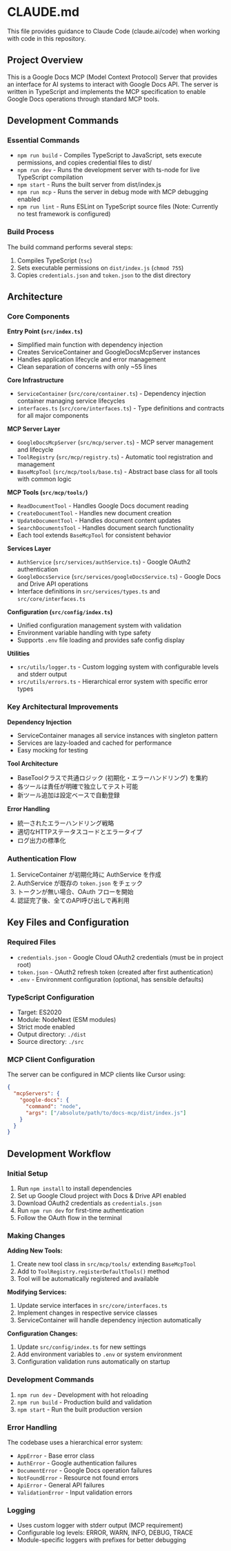 # CLAUDE.md

This file provides guidance to Claude Code (claude.ai/code) when working with code in this repository.

## Project Overview

This is a Google Docs MCP (Model Context Protocol) Server that provides an interface for AI systems to interact with Google Docs API. The server is written in TypeScript and implements the MCP specification to enable Google Docs operations through standard MCP tools.

## Development Commands

### Essential Commands
- `npm run build` - Compiles TypeScript to JavaScript, sets execute permissions, and copies credential files to dist/
- `npm run dev` - Runs the development server with ts-node for live TypeScript compilation
- `npm start` - Runs the built server from dist/index.js
- `npm run mcp` - Runs the server in debug mode with MCP debugging enabled
- `npm run lint` - Runs ESLint on TypeScript source files (Note: Currently no test framework is configured)

### Build Process
The build command performs several steps:
1. Compiles TypeScript (`tsc`)
2. Sets executable permissions on `dist/index.js` (`chmod 755`)
3. Copies `credentials.json` and `token.json` to the dist directory

## Architecture

### Core Components

**Entry Point (`src/index.ts`)**
- Simplified main function with dependency injection
- Creates ServiceContainer and GoogleDocsMcpServer instances
- Handles application lifecycle and error management
- Clean separation of concerns with only ~55 lines

**Core Infrastructure**
- `ServiceContainer` (`src/core/container.ts`) - Dependency injection container managing service lifecycles
- `interfaces.ts` (`src/core/interfaces.ts`) - Type definitions and contracts for all major components

**MCP Server Layer**
- `GoogleDocsMcpServer` (`src/mcp/server.ts`) - MCP server management and lifecycle
- `ToolRegistry` (`src/mcp/registry.ts`) - Automatic tool registration and management
- `BaseMcpTool` (`src/mcp/tools/base.ts`) - Abstract base class for all tools with common logic

**MCP Tools (`src/mcp/tools/`)**
- `ReadDocumentTool` - Handles Google Docs document reading
- `CreateDocumentTool` - Handles new document creation
- `UpdateDocumentTool` - Handles document content updates
- `SearchDocumentsTool` - Handles document search functionality
- Each tool extends `BaseMcpTool` for consistent behavior

**Services Layer**
- `AuthService` (`src/services/authService.ts`) - Google OAuth2 authentication
- `GoogleDocsService` (`src/services/googleDocsService.ts`) - Google Docs and Drive API operations
- Interface definitions in `src/services/types.ts` and `src/core/interfaces.ts`

**Configuration (`src/config/index.ts`)**
- Unified configuration management system with validation
- Environment variable handling with type safety
- Supports `.env` file loading and provides safe config display

**Utilities**
- `src/utils/logger.ts` - Custom logging system with configurable levels and stderr output
- `src/utils/errors.ts` - Hierarchical error system with specific error types

### Key Architectural Improvements

**Dependency Injection**
- ServiceContainer manages all service instances with singleton pattern
- Services are lazy-loaded and cached for performance
- Easy mocking for testing

**Tool Architecture**
- BaseToolクラスで共通ロジック (初期化・エラーハンドリング) を集約
- 各ツールは責任が明確で独立してテスト可能
- 新ツール追加は設定ベースで自動登録

**Error Handling**
- 統一されたエラーハンドリング戦略
- 適切なHTTPステータスコードとエラータイプ
- ログ出力の標準化

### Authentication Flow
1. ServiceContainer が初期化時に AuthService を作成
2. AuthService が既存の `token.json` をチェック
3. トークンが無い場合、OAuth フローを開始
4. 認証完了後、全てのAPI呼び出しで再利用

## Key Files and Configuration

### Required Files
- `credentials.json` - Google Cloud OAuth2 credentials (must be in project root)
- `token.json` - OAuth2 refresh token (created after first authentication)
- `.env` - Environment configuration (optional, has sensible defaults)

### TypeScript Configuration
- Target: ES2020
- Module: NodeNext (ESM modules)
- Strict mode enabled
- Output directory: `./dist`
- Source directory: `./src`

### MCP Client Configuration
The server can be configured in MCP clients like Cursor using:
```json
{
  "mcpServers": {
    "google-docs": {
      "command": "node",
      "args": ["/absolute/path/to/docs-mcp/dist/index.js"]
    }
  }
}
```

## Development Workflow

### Initial Setup
1. Run `npm install` to install dependencies
2. Set up Google Cloud project with Docs & Drive API enabled
3. Download OAuth2 credentials as `credentials.json`
4. Run `npm run dev` for first-time authentication
5. Follow the OAuth flow in the terminal

### Making Changes

**Adding New Tools:**
1. Create new tool class in `src/mcp/tools/` extending `BaseMcpTool`
2. Add to `ToolRegistry.registerDefaultTools()` method
3. Tool will be automatically registered and available

**Modifying Services:**
1. Update service interfaces in `src/core/interfaces.ts`
2. Implement changes in respective service classes
3. ServiceContainer will handle dependency injection automatically

**Configuration Changes:**
1. Update `src/config/index.ts` for new settings
2. Add environment variables to `.env` or system environment
3. Configuration validation runs automatically on startup

### Development Commands
1. `npm run dev` - Development with hot reloading
2. `npm run build` - Production build and validation
3. `npm start` - Run the built production version

### Error Handling
The codebase uses a hierarchical error system:
- `AppError` - Base error class
- `AuthError` - Google authentication failures
- `DocumentError` - Google Docs operation failures
- `NotFoundError` - Resource not found errors
- `ApiError` - General API failures
- `ValidationError` - Input validation errors

### Logging
- Uses custom logger with stderr output (MCP requirement)
- Configurable log levels: ERROR, WARN, INFO, DEBUG, TRACE
- Module-specific loggers with prefixes for better debugging